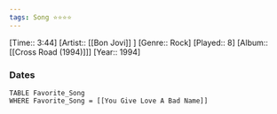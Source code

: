```yaml
---
tags: Song ⭐⭐⭐⭐ 
---
```

[Time:: 3:44]
[Artist:: [[Bon Jovi]] ]
[Genre:: Rock]
[Played:: 8]
[Album:: [[Cross Road (1994)]]]
[Year:: 1994]
### Dates
````dataview
TABLE Favorite_Song
WHERE Favorite_Song = [[You Give Love A Bad Name]]
````